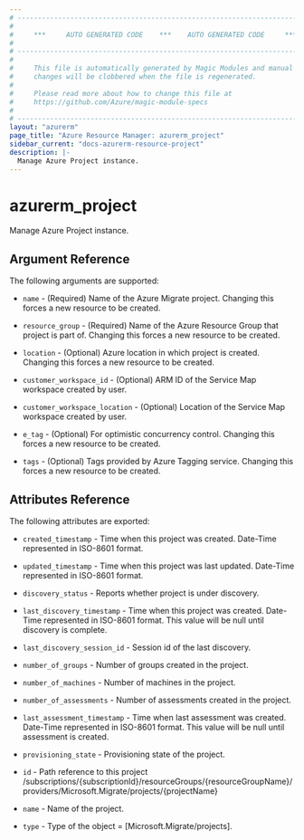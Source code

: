 ```yaml
---
# ----------------------------------------------------------------------------
#
#     ***     AUTO GENERATED CODE    ***    AUTO GENERATED CODE     ***
#
# ----------------------------------------------------------------------------
#
#     This file is automatically generated by Magic Modules and manual
#     changes will be clobbered when the file is regenerated.
#
#     Please read more about how to change this file at
#     https://github.com/Azure/magic-module-specs
#
# ----------------------------------------------------------------------------
layout: "azurerm"
page_title: "Azure Resource Manager: azurerm_project"
sidebar_current: "docs-azurerm-resource-project"
description: |-
  Manage Azure Project instance.
---
```


# azurerm_project

Manage Azure Project instance.


## Argument Reference

The following arguments are supported:

* `name` - (Required) Name of the Azure Migrate project. Changing this forces a new resource to be created.

* `resource_group` - (Required) Name of the Azure Resource Group that project is part of. Changing this forces a new resource to be created.

* `location` - (Optional) Azure location in which project is created. Changing this forces a new resource to be created.

* `customer_workspace_id` - (Optional) ARM ID of the Service Map workspace created by user.

* `customer_workspace_location` - (Optional) Location of the Service Map workspace created by user.

* `e_tag` - (Optional) For optimistic concurrency control. Changing this forces a new resource to be created.

* `tags` - (Optional) Tags provided by Azure Tagging service. Changing this forces a new resource to be created.

## Attributes Reference

The following attributes are exported:

* `created_timestamp` - Time when this project was created. Date-Time represented in ISO-8601 format.

* `updated_timestamp` - Time when this project was last updated. Date-Time represented in ISO-8601 format.

* `discovery_status` - Reports whether project is under discovery.

* `last_discovery_timestamp` - Time when this project was created. Date-Time represented in ISO-8601 format. This value will be null until discovery is complete.

* `last_discovery_session_id` - Session id of the last discovery.

* `number_of_groups` - Number of groups created in the project.

* `number_of_machines` - Number of machines in the project.

* `number_of_assessments` - Number of assessments created in the project.

* `last_assessment_timestamp` - Time when last assessment was created. Date-Time represented in ISO-8601 format. This value will be null until assessment is created.

* `provisioning_state` - Provisioning state of the project.

* `id` - Path reference to this project /subscriptions/{subscriptionId}/resourceGroups/{resourceGroupName}/providers/Microsoft.Migrate/projects/{projectName}

* `name` - Name of the project.

* `type` - Type of the object = [Microsoft.Migrate/projects].
